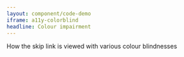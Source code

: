 ```yaml
---
layout: component/code-demo
iframe: a11y-colorblind
headline: Colour impairment
---
```



How the skip link is viewed with various colour blindnesses
